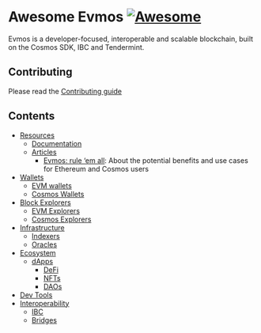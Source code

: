 # Awesome Evmos [![Awesome](https://awesome.re/badge.svg)](https://awesome.re)

Evmos is a developer-focused, interoperable and scalable blockchain, built on the Cosmos SDK, IBC and Tendermint.

## Contributing

Please read the [Contributing guide](./CONTRIBUTING.md)

## Contents

- [Resources](#resources)
  - [Documentation](#documentation)
  - [Articles](#articles)
    - [Evmos: rule ‘em all](https://citizen-cosmos.github.io/blog/#evmos-rule-em-all): About the potential benefits and use cases for Ethereum and Cosmos users 
- [Wallets](#wallets)
  - [EVM wallets](#evm-wallets)
  - [Cosmos Wallets](#cosmos-wallets)
- [Block Explorers](#block-explorers)
  - [EVM Explorers](#evm-explorers)
  - [Cosmos Explorers](#cosmos-explorers)
- [Infrastructure](#infrastructure)
  - [Indexers](#indexers)
  - [Oracles](#oracles)
- [Ecosystem](#ecosystem)
  - [dApps](#dapps)
    - [DeFi](#defi)
    - [NFTs](#nfts)
    - [DAOs](#daos)
- [Dev Tools](#dev-tools)
- [Interoperability](#interoperability)
  - [IBC](#ibc)
  - [Bridges](#bridges)
